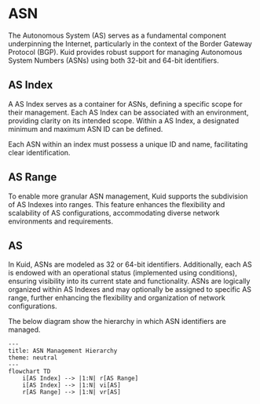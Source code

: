 # ASN

The Autonomous System (AS) serves as a fundamental component underpinning the Internet, particularly in the context of the Border Gateway Protocol (BGP). Kuid provides robust support for managing Autonomous System Numbers (ASNs) using both 32-bit and 64-bit identifiers.

## AS Index

A AS Index serves as a container for ASNs, defining a specific scope for their management. Each AS Index can be associated with an environment, providing clarity on its intended scope. Within a AS Index, a designated minimum and maximum ASN ID can be defined.

Each ASN within an index must possess a unique ID and name, facilitating clear identification. 

## AS Range

To enable more granular ASN management, Kuid supports the subdivision of AS Indexes into ranges. This feature enhances the flexibility and scalability of AS configurations, accommodating diverse network environments and requirements.

## AS

In Kuid, ASNs are modeled as 32 or 64-bit identifiers. Additionally, each AS is endowed with an operational status (implemented using conditions), ensuring visibility into its current state and functionality. ASNs are logically organized within AS Indexes and may optionally be assigned to specific AS range, further enhancing the flexibility and organization of network configurations.


The below diagram show the hierarchy in which ASN identifiers are managed.

```mermaid
---
title: ASN Management Hierarchy
theme: neutral
---
flowchart TD
    i[AS Index] --> |1:N| r[AS Range]
    i[AS Index] --> |1:N| vi[AS]
    r[AS Range] --> |1:N| vr[AS]
```
